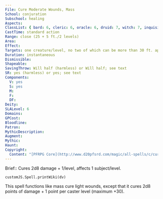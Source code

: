 ```yaml
---
File: Cure Moderate Wounds, Mass
School: conjuration
Subschool: healing
Aspects: 
ClassList: { bard: 6, cleric: 6, oracle: 6, druid: 7, witch: 7, inquisitor: 6, shaman: 6, occultist: 6 }
CastTime: standard action
Range: close (25 + 5 ft./2 levels)
Area: 
Effect: 
Targets: one creature/level, no two of which can be more than 30 ft. apart
Duration: instantaneous
Dismissible: 
Shapeable: 
SavingThrow: Will half (harmless) or Will half; see text
SR: yes (harmless) or yes; see text
Components:
  V: yes
  S: yes
  M: 
  F: 
  DF: 
Deity: 
SLALevel: 6
Domains: 
GPCost: 
Bloodline: 
Patron: 
MythicDescription: 
Augment: 
Mythic: 
Haunt: 
Copyright:
  Content: "[PFRPG Core](http://www.d20pfsrd.com/magic/all-spells/c/cure-moderate-wounds)"
---
```

Brief:: Cures 2d8 damage + 1/level, affects 1 subject/level.

```dataviewjs
customJS.Spell.printWiki(dv)
```

This spell functions like mass cure light wounds, except that it cures 2d8 points of damage + 1 point per caster level (maximum +30).
